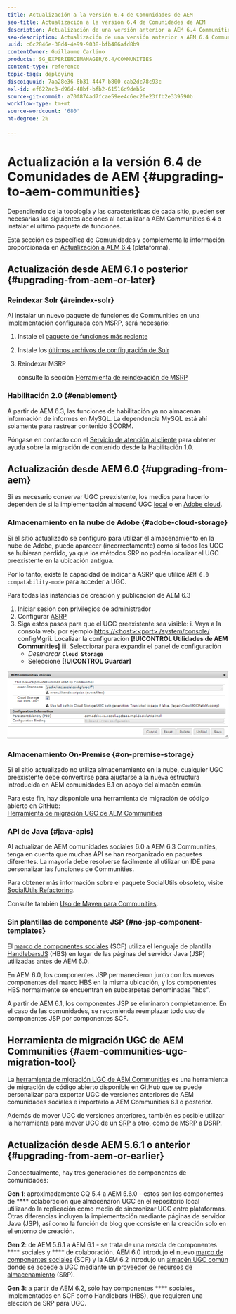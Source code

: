 ```yaml
---
title: Actualización a la versión 6.4 de Comunidades de AEM
seo-title: Actualización a la versión 6.4 de Comunidades de AEM
description: Actualización de una versión anterior a AEM 6.4 Communities
seo-description: Actualización de una versión anterior a AEM 6.4 Communities
uuid: c6c2846e-38d4-4e99-9038-bfb486afd8b9
contentOwner: Guillaume Carlino
products: SG_EXPERIENCEMANAGER/6.4/COMMUNITIES
content-type: reference
topic-tags: deploying
discoiquuid: 7aa28e36-6b31-4447-b800-cab2dc78c93c
exl-id: ef622ac3-d96d-48bf-bfb2-61516d9deb5c
source-git-commit: a70f874ad7fcae59ee4c6ec20e23ffb2e339590b
workflow-type: tm+mt
source-wordcount: '680'
ht-degree: 2%

---
```


# Actualización a la versión 6.4 de Comunidades de AEM {#upgrading-to-aem-communities}

Dependiendo de la topología y las características de cada sitio, pueden ser necesarias las siguientes acciones al actualizar a AEM Communities 6.4 o instalar el último paquete de funciones.

Esta sección es específica de Comunidades y complementa la información proporcionada en [Actualización a AEM 6.4](../../help/sites-deploying/upgrade.md) (plataforma).

## Actualización desde AEM 6.1 o posterior {#upgrading-from-aem-or-later}

### Reindexar Solr {#reindex-solr}

Al instalar un nuevo paquete de funciones de Communities en una implementación configurada con MSRP, será necesario:

1. Instale el [paquete de funciones más reciente](deploy-communities.md#latestfeaturepack)
2. Instale los [últimos archivos de configuración de Solr](msrp.md#upgrading)
3. Reindexar MSRP

   consulte la sección [Herramienta de reindexación de MSRP](msrp.md#msrp-reindex-tool)

### Habilitación 2.0 {#enablement}

A partir de AEM 6.3, las funciones de habilitación ya no almacenan información de informes en MySQL. La dependencia MySQL está ahí solamente para rastrear contenido SCORM.

Póngase en contacto con el [Servicio de atención al cliente](https://helpx.adobe.com/es/marketing-cloud/contact-support.html) para obtener ayuda sobre la migración de contenido desde la Habilitación 1.0.

## Actualización desde AEM 6.0 {#upgrading-from-aem}

Si es necesario conservar UGC preexistente, los medios para hacerlo dependen de si la implementación almacenó UGC [local](#on-premise-storage) o en [Adobe cloud](#adobe-cloud-storage).

### Almacenamiento en la nube de Adobe {#adobe-cloud-storage}

Si el sitio actualizado se configuró para utilizar el almacenamiento en la nube de Adobe, puede aparecer (incorrectamente) como si todos los UGC se hubieran perdido, ya que los métodos SRP no podrán localizar el UGC preexistente en la ubicación antigua.

Por lo tanto, existe la capacidad de indicar a ASRP que utilice `AEM 6.0 compatability-mode` para acceder a UGC.

Para todas las instancias de creación y publicación de AEM 6.3

1. Iniciar sesión con privilegios de administrador
2. Configurar [ASRP](asrp.md)
3. Siga estos pasos para que el UGC preexistente sea visible:
i. Vaya a la consola web, por ejemplo
   [https://&lt;host>:&lt;port> /system/console/](http://localhost:4502/system/console/configMgr)
configMgrii. Localizar la configuración **[!UICONTROL Utilidades de AEM Communities]**
iii. Seleccionar para expandir el panel de configuración
   * *Desmarcar* **`Cloud Storage`**
   * Seleccione **[!UICONTROL Guardar]**

![chlimage_1-126](assets/chlimage_1-126.png)

### Almacenamiento On-Premise {#on-premise-storage}

Si el sitio actualizado no utiliza almacenamiento en la nube, cualquier UGC preexistente debe convertirse para ajustarse a la nueva estructura introducida en AEM comunidades 6.1 en apoyo del almacén común.

Para este fin, hay disponible una herramienta de migración de código abierto en GitHub:\
[Herramienta de migración UGC de AEM Communities](https://github.com/Adobe-Marketing-Cloud/communities-ugc-migration)

### API de Java {#java-apis}

Al actualizar de AEM comunidades sociales 6.0 a AEM 6.3 Communities, tenga en cuenta que muchas API se han reorganizado en paquetes diferentes. La mayoría debe resolverse fácilmente al utilizar un IDE para personalizar las funciones de Communities.

Para obtener más información sobre el paquete SocialUtils obsoleto, visite [SocialUtils Refactoring](socialutils.md).

Consulte también [Uso de Maven para Communities](maven.md).

### Sin plantillas de componente JSP {#no-jsp-component-templates}

El [marco de componentes sociales](scf.md) (SCF) utiliza el lenguaje de plantilla [HandlebarsJS](https://handlebarsjs.com/) (HBS) en lugar de las páginas del servidor Java (JSP) utilizadas antes de AEM 6.0.

En AEM 6.0, los componentes JSP permanecieron junto con los nuevos componentes del marco HBS en la misma ubicación, y los componentes HBS normalmente se encuentran en subcarpetas denominadas &quot;hbs&quot;.

A partir de AEM 6.1, los componentes JSP se eliminaron completamente. En el caso de las comunidades, se recomienda reemplazar todo uso de componentes JSP por componentes SCF.

## Herramienta de migración UGC de AEM Communities {#aem-communities-ugc-migration-tool}

La [herramienta de migración UGC de AEM Communities](https://github.com/Adobe-Marketing-Cloud/communities-ugc-migration) es una herramienta de migración de código abierto disponible en GitHub que se puede personalizar para exportar UGC de versiones anteriores de AEM comunidades sociales e importarlo a AEM Communities 6.1 o posterior.

Además de mover UGC de versiones anteriores, también es posible utilizar la herramienta para mover UGC de un [SRP](working-with-srp.md) a otro, como de MSRP a DSRP.

## Actualización desde AEM 5.6.1 o anterior {#upgrading-from-aem-or-earlier}

Conceptualmente, hay tres generaciones de componentes de comunidades:

**Gen 1**: aproximadamente CQ 5.4 a AEM 5.6.0 - estos son los componentes de  **** colaboración que almacenaron UGC en el repositorio local utilizando la replicación como medio de sincronizar UGC entre plataformas. Otras diferencias incluyen la implementación mediante páginas de servidor Java (JSP), así como la función de blog que consiste en la creación solo en el entorno de creación.

**Gen 2**: de AEM 5.6.1 a AEM 6.1 - se trata de una mezcla de componentes  **** sociales y  **** de colaboración. AEM 6.0 introdujo el nuevo [marco de componentes sociales](scf.md) (SCF) y la AEM 6.2 introdujo un [almacén UGC común](working-with-srp.md) donde se accede a UGC mediante un [proveedor de recursos de almacenamiento](srp.md) (SRP).

**Gen 3**: a partir de AEM 6.2, sólo hay componentes  **** sociales, implementados en SCF como Handlebars (HBS), que requieren una elección de SRP para UGC.
